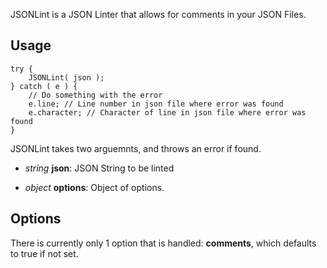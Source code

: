 JSONLint is a JSON Linter that allows for comments in your JSON Files.

Usage
-----

	try {
		JSONLint( json );
	} catch ( e ) {
		// Do something with the error
		e.line; // Line number in json file where error was found
		e.character; // Character of line in json file where error was found
	}

JSONLint takes two arguemnts, and throws an error if found.

 - *string* **json**: JSON String to be linted

 - *object* **options**: Object of options.


Options
-------

There is currently only 1 option that is handled: **comments**, which defaults to true if not set.
